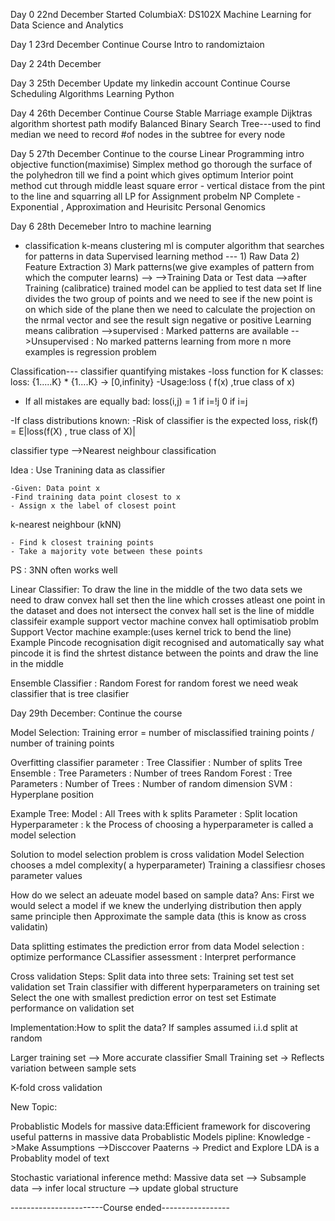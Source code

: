 Day 0 22nd December 
Started ColumbiaX: DS102X Machine Learning for Data Science and Analytics

Day 1 23rd December
Continue Course Intro to randomiztaion

Day 2 24th December

Day 3 25th December
Update my linkedin account
Continue Course Scheduling Algorithms
Learning Python

Day 4 26th December
Continue Course Stable Marriage example
Dijktras algorithm shortest path modify
Balanced Binary Search Tree---used to find median we need to record #of nodes in the subtree for every node

Day 5 27th December
Continue to the course
Linear Programming intro objective function(maximise)
Simplex method go thorough the surface of the polyhedron till we find a point which gives optimum
Interior point method cut through middle
least square error - vertical distace from the pint to the line and squarring all
LP for Assignment probelm
NP Complete - Exponential , Approximation and Heurisitc
Personal Genomics

Day 6 28th Decemeber
Intro to machine learning 
 * classification
k-means clustering
ml is computer algorithm that searches for patterns in data
Supervised learning method --- 1) Raw Data 2) Feature Extraction 3) Mark patterns(we give examples of pattern from which the computer learns) --> 
-->Training Data or Test data -->after Training (calibratice) trained model can be applied to test data set
If line divides the two group of points and we need to see if the new point is on which side of the plane then we need to calculate the projection on the nrmal vector and see the result sign 
negative or positive
Learning means calibration -->supervised : Marked patterns are available
			   -->Unsupervised : No marked patterns
learning from more n more examples is regression problem

Classification--- classifier 
quantifying mistakes
-loss function for K classes:
 	loss: {1.....K} * {1....K} -> [0,infinity}
-Usage:loss ( f(x) ,true class of x)
- If all mistakes are equally bad:
	loss(i,j) = 1 if i=!j 0 if i=j

-If class distributions known:
	-Risk of classifier is the expected loss,
		risk(f) = E|loss(f(X) , true class of X)|

classifier type -->Nearest neighbour classification

Idea : Use Tranining data as classifier
	
	-Given: Data point x
	-Find training data point closest to x
	- Assign x the label of closest point

k-nearest neighbour (kNN)

	- Find k closest training points
	- Take a majority vote between these points
PS
: 3NN often works well

Linear Classifier: To draw the line in the middle of the two data sets we need to draw convex hall set
then the line which crosses atleast one point in the dataset and does not intersect the convex hall set is the line of middle
classifeir example support vector machine
convex hall optimisatiob problm
Support Vector machine example:(uses kernel trick to bend the line)
	Example Pincode recognisation digit recognised and automatically say what pincode it is
find the shrtest distance between the points and draw the line in the middle

Ensemble Classifier : Random Forest
for random forest we need weak classifier that is tree clasifier


Day 29th December: Continue the course

Model Selection: 
	Training error = number of misclassified training points / number of training points

Overfitting
classifier parameter : Tree Classifier : Number of splits
			Tree Ensemble   : Tree Parameters
					: Number of trees
			Random Forest   : Tree Parameters
					:  Number of Trees
					:  Number of random dimension
			SVM		: Hyperplane position

Example Tree:   Model : All Trees with k splits
		Parameter : Split location
		Hyperparameter : k
	the Process of choosing a hyperparameter is called a model selection 

Solution to model selection problem is cross validation
Model Selection chooses a mdel complexity( a hyperparameter)
Training a classifiesr choses parameter values

How do we select an adeuate model based on sample data?
Ans: First we would select a model if we knew the underlying distribution
then apply same principle then Approximate the sample data (this is know as cross validatin)

Data splitting estimates the prediction error from data
Model selection : optimize performance
CLassifier assessment : Interpret performance

Cross validation Steps:
Split data into three sets: Training set test set validation set
Train classifier with different hyperparameters on training set
Select the one with smallest prediction error on test set
Estimate performance on validation set

Implementation:How to split the data?
If samples assumed i.i.d split at random

Larger training set  --> More accurate classifier
Small Training set  -> Reflects variation between sample sets

K-fold cross validation

New Topic:

Probablistic Models for massive data:Efficient framework for discovering useful patterns in massive data
Probablistic Models pipline: Knowledge ->Make Assumptions -->Disccover Paaterns -> Predict and Explore
LDA is  a Probablity model of text

Stochastic variational inference methd: Massive data set -->  Subsample data  --> infer local structure  --> update global structure

-----------------------Course ended-----------------
